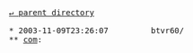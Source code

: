 <pre>
  <a href="../">&#x21b5; parent directory</a>
  
  * 2003-11-09T23:26:07&#x0009;&#x0009;btvr60/
  ** <a href="com">com</a>: 
</pre>
